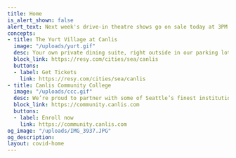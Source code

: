 ```yaml
---
title: Home
is_alert_shown: false
alert_text: Next week's drive-in theatre shows go on sale today at 3PM!
concepts:
- title: The Yurt Village at Canlis
  image: "/uploads/yurt.gif"
  desc: Your own private dining suite, right outside in our parking lot. Tickets on sale now. Opens Dec. 3rd. Available exclusively to AMEX cardholders.
  block_link: https://resy.com/cities/sea/canlis
  buttons:
  - label: Get Tickets
    link: https://resy.com/cities/sea/canlis
- title: Canlis Community College
  image: "/uploads/ccc.gif"
  desc: We’re proud to partner with some of Seattle’s finest institutions to bring you seven weeks of the best content we could imagine. 100% of your tuition goes to FareStart.
  block_link: https://community.canlis.com
  buttons:
  - label: Enroll now
    link: https://community.canlis.com
og_image: "/uploads/IMG_3937.JPG"
og_description:
layout: covid-home
---
```

